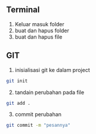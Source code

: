 ## Terminal
1. Keluar masuk folder
2. buat dan hapus folder
3. buat dan hapus file

## GIT
1. inisialisasi git ke dalam project
```bash
git init
```

2. tandain perubahan pada file
```bash
git add .
```
3. commit perubahan
```bash
git commit -m "pesannya"
```